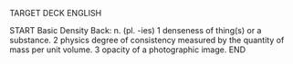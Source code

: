 TARGET DECK
ENGLISH

START
Basic
Density
Back: n. (pl. -ies) 1 denseness of thing(s) or a substance. 2 physics degree of consistency measured by the quantity of mass per unit volume. 3 opacity of a photographic image.
END
